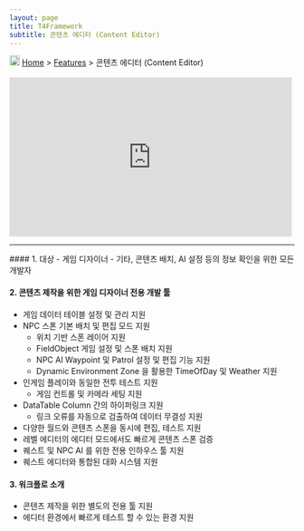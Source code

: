 ```yaml
---
layout: page
title: T4Framework
subtitle: 콘텐츠 에디터 (Content Editor)
---
```

<img src="https://t4framework.com/img/Folders2.png" width="18px" height="18px"> [Home](https://t4framework.com/index) > [Features](https://t4framework.com/T4Framework_Features) > 콘텐츠 에디터 (Content Editor)

<style> .embed-container { position: relative; padding-bottom: 56.25%; height: 0; overflow: hidden; max-width: 100%; } .embed-container iframe, .embed-container object, .embed-container embed { position: absolute; top: 1%; left: 0%; width: 99%; height: 99%; } </style>
<div class='embed-container'><iframe src='https://www.youtube.com/embed/al08HbYBico' frameborder='0' allowfullscreen></iframe></div>
<hr>
#### 1. 대상
- 게임 디자이너
- 기타, 콘텐츠 배치, AI 설정 등의 정보 확인을 위한 모든 개발자

#### 2. 콘텐츠 제작을 위한 게임 디자이너 전용 개발 툴
- 게임 데이터 테이블 설정 및 관리 지원
- NPC 스폰 기본 배치 및 편집 모드 지원
  - 위치 기반 스폰 레이어 지원
  - FieldObject 게임 설정 및 스폰 배치 지원
  - NPC AI Waypoint 및 Patrol 설정 및 편집 기능 지원
  - Dynamic Environment Zone 을 활용한 TimeOfDay 및 Weather 지원
- 인게임 플레이와 동일한 전투 테스트 지원
  - 게임 컨트롤 및 카메라 세팅 지원
- DataTable Column 간의 하이퍼링크 지원
  - 링크 오류를 자동으로 검출하여 데이터 무결성 지원
- 다양한 월드와 콘텐츠 스폰을 동시에 편집, 테스트 지원
- 레벨 에디터의 에디터 모드에서도 빠르게 콘텐츠 스폰 검증
- 퀘스트 및 NPC AI 를 위한 전용 인하우스 툴 지원
- 퀘스트 에디터와 통합된 대화 시스템 지원

#### 3. 워크플로 소개
- 콘텐츠 제작을 위한 별도의 전용 툴 지원
- 에디터 환경에서 빠르게 테스트 할 수 있는 환경 지원
<br>
